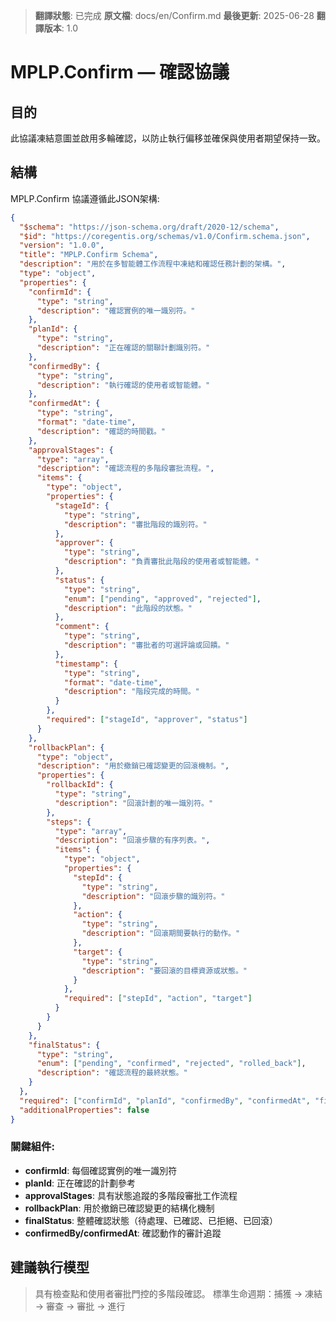 > **翻譯狀態**: 已完成
> **原文檔**: docs/en/Confirm.md
> **最後更新**: 2025-06-28
> **翻譯版本**: 1.0

# MPLP.Confirm — 確認協議

## 目的
此協議凍結意圖並啟用多輪確認，以防止執行偏移並確保與使用者期望保持一致。

## 結構

MPLP.Confirm 協議遵循此JSON架構:

```json
{
  "$schema": "https://json-schema.org/draft/2020-12/schema",
  "$id": "https://coregentis.org/schemas/v1.0/Confirm.schema.json",
  "version": "1.0.0",
  "title": "MPLP.Confirm Schema",
  "description": "用於在多智能體工作流程中凍結和確認任務計劃的架構。",
  "type": "object",
  "properties": {
    "confirmId": {
      "type": "string",
      "description": "確認實例的唯一識別符。"
    },
    "planId": {
      "type": "string",
      "description": "正在確認的關聯計劃識別符。"
    },
    "confirmedBy": {
      "type": "string",
      "description": "執行確認的使用者或智能體。"
    },
    "confirmedAt": {
      "type": "string",
      "format": "date-time",
      "description": "確認的時間戳。"
    },
    "approvalStages": {
      "type": "array",
      "description": "確認流程的多階段審批流程。",
      "items": {
        "type": "object",
        "properties": {
          "stageId": {
            "type": "string",
            "description": "審批階段的識別符。"
          },
          "approver": {
            "type": "string",
            "description": "負責審批此階段的使用者或智能體。"
          },
          "status": {
            "type": "string",
            "enum": ["pending", "approved", "rejected"],
            "description": "此階段的狀態。"
          },
          "comment": {
            "type": "string",
            "description": "審批者的可選評論或回饋。"
          },
          "timestamp": {
            "type": "string",
            "format": "date-time",
            "description": "階段完成的時間。"
          }
        },
        "required": ["stageId", "approver", "status"]
      }
    },
    "rollbackPlan": {
      "type": "object",
      "description": "用於撤銷已確認變更的回滾機制。",
      "properties": {
        "rollbackId": {
          "type": "string",
          "description": "回滾計劃的唯一識別符。"
        },
        "steps": {
          "type": "array",
          "description": "回滾步驟的有序列表。",
          "items": {
            "type": "object",
            "properties": {
              "stepId": {
                "type": "string",
                "description": "回滾步驟的識別符。"
              },
              "action": {
                "type": "string",
                "description": "回滾期間要執行的動作。"
              },
              "target": {
                "type": "string",
                "description": "要回滾的目標資源或狀態。"
              }
            },
            "required": ["stepId", "action", "target"]
          }
        }
      }
    },
    "finalStatus": {
      "type": "string",
      "enum": ["pending", "confirmed", "rejected", "rolled_back"],
      "description": "確認流程的最終狀態。"
    }
  },
  "required": ["confirmId", "planId", "confirmedBy", "confirmedAt", "finalStatus"],
  "additionalProperties": false
}
```

### 關鍵組件:

- **confirmId**: 每個確認實例的唯一識別符
- **planId**: 正在確認的計劃參考
- **approvalStages**: 具有狀態追蹤的多階段審批工作流程
- **rollbackPlan**: 用於撤銷已確認變更的結構化機制
- **finalStatus**: 整體確認狀態（待處理、已確認、已拒絕、已回滾）
- **confirmedBy/confirmedAt**: 確認動作的審計追蹤

## 建議執行模型
> 具有檢查點和使用者審批門控的多階段確認。
> 標準生命週期：捕獲 → 凍結 → 審查 → 審批 → 進行